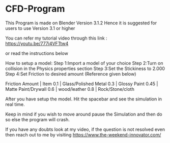 # CFD-Program

This Program is made on Blender Version 3.1.2 
Hence it is suggested for users to use Version 3.1 or higher 

You can refer my tutorial video through this link : https://youtu.be/777i4VFTtw4

or read the instructions below

How to setup a model:
Step 1:Import a model of your choice
Step 2:Turn on collision in the Physics properties section
Step 3:Set the Stickiness to 2.000
Step 4:Set Friction to desired amount (Reference given below)

Friction Amount |  Item
0.1             |  Glass/Polished Metal
0.3             |  Glossy Paint
0.45            |  Matte Paint/Drywall
0.6             |  wood/leather
0.8             |  Rock/Stone/cloth

After you have setup the model.
Hit the spacebar and see the simulation in real time.

Keep in mind if you wish to move around pause the Simulation and then do so else the program will crash.

If you have any doubts look at my video, if the question is not resolved even then reach out to me by visiting https://www.the-weekend-innovator.com/
